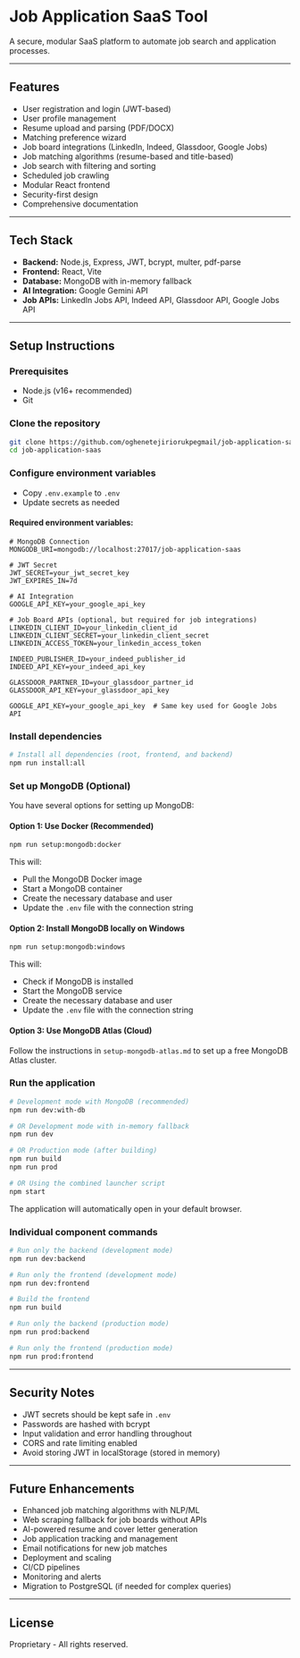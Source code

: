 # Job Application SaaS Tool

A secure, modular SaaS platform to automate job search and application processes.

---

## Features

- User registration and login (JWT-based)
- User profile management
- Resume upload and parsing (PDF/DOCX)
- Matching preference wizard
- Job board integrations (LinkedIn, Indeed, Glassdoor, Google Jobs)
- Job matching algorithms (resume-based and title-based)
- Job search with filtering and sorting
- Scheduled job crawling
- Modular React frontend
- Security-first design
- Comprehensive documentation

---

## Tech Stack

- **Backend:** Node.js, Express, JWT, bcrypt, multer, pdf-parse
- **Frontend:** React, Vite
- **Database:** MongoDB with in-memory fallback
- **AI Integration:** Google Gemini API
- **Job APIs:** LinkedIn Jobs API, Indeed API, Glassdoor API, Google Jobs API

---

## Setup Instructions

### Prerequisites

- Node.js (v16+ recommended)
- Git

### Clone the repository

```bash
git clone https://github.com/oghenetejiriorukpegmail/job-application-saas.git
cd job-application-saas
```

### Configure environment variables

- Copy `.env.example` to `.env`
- Update secrets as needed

#### Required environment variables:

```
# MongoDB Connection
MONGODB_URI=mongodb://localhost:27017/job-application-saas

# JWT Secret
JWT_SECRET=your_jwt_secret_key
JWT_EXPIRES_IN=7d

# AI Integration
GOOGLE_API_KEY=your_google_api_key

# Job Board APIs (optional, but required for job integrations)
LINKEDIN_CLIENT_ID=your_linkedin_client_id
LINKEDIN_CLIENT_SECRET=your_linkedin_client_secret
LINKEDIN_ACCESS_TOKEN=your_linkedin_access_token

INDEED_PUBLISHER_ID=your_indeed_publisher_id
INDEED_API_KEY=your_indeed_api_key

GLASSDOOR_PARTNER_ID=your_glassdoor_partner_id
GLASSDOOR_API_KEY=your_glassdoor_api_key

GOOGLE_API_KEY=your_google_api_key  # Same key used for Google Jobs API
```

### Install dependencies

```bash
# Install all dependencies (root, frontend, and backend)
npm run install:all
```

### Set up MongoDB (Optional)

You have several options for setting up MongoDB:

#### Option 1: Use Docker (Recommended)

```bash
npm run setup:mongodb:docker
```

This will:
- Pull the MongoDB Docker image
- Start a MongoDB container
- Create the necessary database and user
- Update the `.env` file with the connection string

#### Option 2: Install MongoDB locally on Windows

```bash
npm run setup:mongodb:windows
```

This will:
- Check if MongoDB is installed
- Start the MongoDB service
- Create the necessary database and user
- Update the `.env` file with the connection string

#### Option 3: Use MongoDB Atlas (Cloud)

Follow the instructions in `setup-mongodb-atlas.md` to set up a free MongoDB Atlas cluster.

### Run the application

```bash
# Development mode with MongoDB (recommended)
npm run dev:with-db

# OR Development mode with in-memory fallback
npm run dev

# OR Production mode (after building)
npm run build
npm run prod

# OR Using the combined launcher script
npm start
```

The application will automatically open in your default browser.

### Individual component commands

```bash
# Run only the backend (development mode)
npm run dev:backend

# Run only the frontend (development mode)
npm run dev:frontend

# Build the frontend
npm run build

# Run only the backend (production mode)
npm run prod:backend

# Run only the frontend (production mode)
npm run prod:frontend
```

---

## Security Notes

- JWT secrets should be kept safe in `.env`
- Passwords are hashed with bcrypt
- Input validation and error handling throughout
- CORS and rate limiting enabled
- Avoid storing JWT in localStorage (stored in memory)

---

## Future Enhancements

- Enhanced job matching algorithms with NLP/ML
- Web scraping fallback for job boards without APIs
- AI-powered resume and cover letter generation
- Job application tracking and management
- Email notifications for new job matches
- Deployment and scaling
- CI/CD pipelines
- Monitoring and alerts
- Migration to PostgreSQL (if needed for complex queries)

---

## License

Proprietary - All rights reserved.